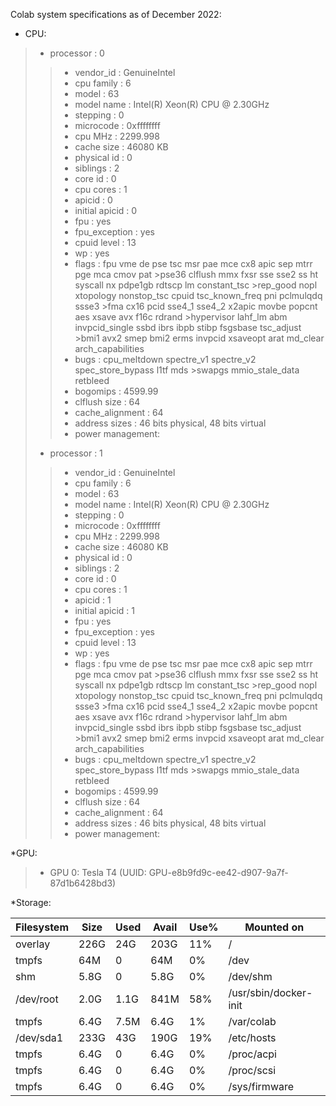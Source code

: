 Colab system specifications as of December 2022:

* CPU:
>* processor	: 0
>> * vendor_id	: GenuineIntel
>> * cpu family	: 6
>> * model		: 63
>> * model name	: Intel(R) Xeon(R) CPU @ 2.30GHz
>> * stepping	: 0
>> * microcode	: 0xffffffff
>> * cpu MHz		: 2299.998
>> * cache size	: 46080 KB
>> * physical id	: 0
>> * siblings	: 2
>> * core id		: 0
>> * cpu cores	: 1
>> * apicid		: 0
>> * initial apicid	: 0
>> * fpu		: yes
>> * fpu_exception	: yes
>> * cpuid level	: 13
>> * wp		: yes
>> * flags		: fpu vme de pse tsc msr pae mce cx8 apic sep mtrr pge mca cmov pat >pse36 clflush mmx fxsr sse sse2 ss ht syscall nx pdpe1gb rdtscp lm constant_tsc >rep_good nopl xtopology nonstop_tsc cpuid tsc_known_freq pni pclmulqdq ssse3 >fma cx16 pcid sse4_1 sse4_2 x2apic movbe popcnt aes xsave avx f16c rdrand >hypervisor lahf_lm abm invpcid_single ssbd ibrs ibpb stibp fsgsbase tsc_adjust >bmi1 avx2 smep bmi2 erms invpcid xsaveopt arat md_clear arch_capabilities
>> * bugs		: cpu_meltdown spectre_v1 spectre_v2 spec_store_bypass l1tf mds >swapgs mmio_stale_data retbleed
>> * bogomips	: 4599.99
>> * clflush size	: 64
>> * cache_alignment	: 64
>> * address sizes	: 46 bits physical, 48 bits virtual
>> * power management:
>
>* processor	: 1
>> * vendor_id	: GenuineIntel
>> * cpu family	: 6
>> * model		: 63
>> * model name	: Intel(R) Xeon(R) CPU @ 2.30GHz
>> * stepping	: 0
>> * microcode	: 0xffffffff
>> * cpu MHz		: 2299.998
>> * cache size	: 46080 KB
>> * physical id	: 0
>> * siblings	: 2
>> * core id		: 0
>> * cpu cores	: 1
>> * apicid		: 1
>> * initial apicid	: 1
>> * fpu		: yes
>> * fpu_exception	: yes
>> * cpuid level	: 13
>> * wp		: yes
>> * flags		: fpu vme de pse tsc msr pae mce cx8 apic sep mtrr pge mca cmov pat >pse36 clflush mmx fxsr sse sse2 ss ht syscall nx pdpe1gb rdtscp lm constant_tsc >rep_good nopl xtopology nonstop_tsc cpuid tsc_known_freq pni pclmulqdq ssse3 >fma cx16 pcid sse4_1 sse4_2 x2apic movbe popcnt aes xsave avx f16c rdrand >hypervisor lahf_lm abm invpcid_single ssbd ibrs ibpb stibp fsgsbase tsc_adjust >bmi1 avx2 smep bmi2 erms invpcid xsaveopt arat md_clear arch_capabilities
>> * bugs		: cpu_meltdown spectre_v1 spectre_v2 spec_store_bypass l1tf mds >swapgs mmio_stale_data retbleed
>> * bogomips	: 4599.99
>> * clflush size	: 64
>> * cache_alignment	: 64
>> * address sizes	: 46 bits physical, 48 bits virtual
>> * power management:

*GPU:
>* GPU 0: Tesla T4 (UUID: GPU-e8b9fd9c-ee42-d907-9a7f-87d1b6428bd3)

*Storage:

| Filesystem | Size | Used | Avail | Use% | Mounted on            |
|------------|------|------|-------|------|-----------------------|
| overlay    | 226G | 24G  | 203G  | 11%  | /                     |
| tmpfs      | 64M  | 0    | 64M   | 0%   | /dev                  |
| shm        | 5.8G | 0    | 5.8G  | 0%   | /dev/shm              |
| /dev/root  | 2.0G | 1.1G | 841M  | 58%  | /usr/sbin/docker-init |
| tmpfs      | 6.4G | 7.5M | 6.4G  | 1%   | /var/colab            |
| /dev/sda1  | 233G | 43G  | 190G  | 19%  | /etc/hosts            |
| tmpfs      | 6.4G | 0    | 6.4G  | 0%   | /proc/acpi            |
| tmpfs      | 6.4G | 0    | 6.4G  | 0%   | /proc/scsi            |
| tmpfs      | 6.4G | 0    | 6.4G  | 0%   | /sys/firmware         |

